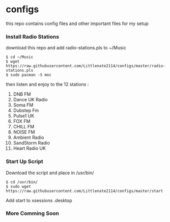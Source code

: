 configs
==

this repo contains config files and other important files for my setup

### Install Radio Stations

download this repo and add radio-stations.pls to ~/Music

    $ cd ~/Music
    $ wget https://raw.githubusercontent.com/Littlenate2114/configs/master/radio-stations.pls
    $ sudo pacman -S moc

then listen and enjoy to the 12 stations :
1. DNB FM
2. Dance UK Radio
3. Soma FM
4. Dubstep Fm
5. Pulse1 UK
6. FOX FM
7. CHILL FM
8. NOISE FM
9. Ambient Radio
10. SandStorm Radio
12. Heart Radio UK

### Start Up Script

Download the script and place in /usr/bin/

    $ cd /usr/bin/
    $ sudo wget https://raw.githubusercontent.com/Littlenate2114/configs/master/start
    
Add start to xsessions .desktop

### More Comming Soon

